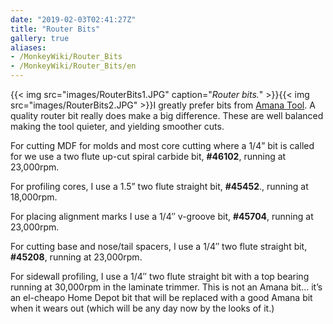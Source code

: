 ```yaml
---
date: "2019-02-03T02:41:27Z"
title: "Router Bits"
gallery: true
aliases:
- /MonkeyWiki/Router_Bits
- /MonkeyWiki/Router_Bits/en
---
```

{{< img src="images/RouterBits1.JPG" caption="_Router bits._" >}}{{< img src="images/RouterBits2.JPG" >}}I greatly prefer bits from [Amana Tool](http://amanatool.com/). A quality router bit really does make a big difference. These are well balanced making the tool quieter, and yielding smoother cuts.
 
For cutting MDF for molds and most core cutting where a 1/4” bit is called for we use a two flute up-cut spiral carbide bit, **#46102**, running at 23,000rpm.
 
For profiling cores, I use a 1.5” two flute straight bit, **#45452**., running at 18,000rpm.
 
For placing alignment marks I use a 1/4″ v-groove bit, **#45704**, running at 23,000rpm.
 
For cutting base and nose/tail spacers, I use a 1/4″ two flute straight bit, **#45208**, running at 23,000rpm.
 
For sidewall profiling, I use a 1/4″ two flute straight bit with a top bearing running at 30,000rpm in the laminate trimmer. This is not an Amana bit… it’s an el-cheapo Home Depot bit that will be replaced with a good Amana bit when it wears out (which will be any day now by the looks of it.)




